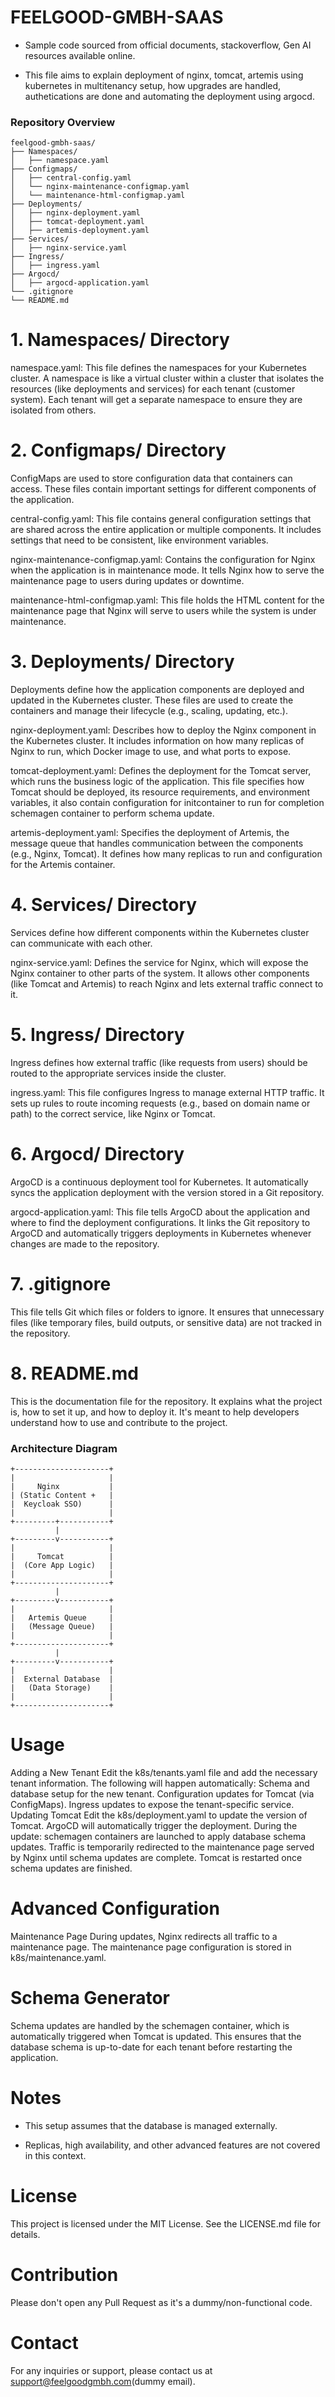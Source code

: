 # FEELGOOD-GMBH-SAAS

- Sample code sourced from official documents, stackoverflow, Gen AI resources available online.

- This file aims to explain deployment of nginx, tomcat, artemis using kubernetes in multitenancy setup, how upgrades are handled, authetications are done and automating the deployment using argocd.

### Repository Overview
```
feelgood-gmbh-saas/
├── Namespaces/
│   ├── namespace.yaml
├── Configmaps/
│   ├── central-config.yaml
│   └── nginx-maintenance-configmap.yaml
│   └── maintenance-html-configmap.yaml
├── Deployments/
│   ├── nginx-deployment.yaml
│   ├── tomcat-deployment.yaml
│   ├── artemis-deployment.yaml
├── Services/
│   ├── nginx-service.yaml
├── Ingress/
│   ├── ingress.yaml
├── Argocd/
│   ├── argocd-application.yaml
└── .gitignore
└── README.md
```

# 1. Namespaces/ Directory
namespace.yaml: This file defines the namespaces for your Kubernetes cluster. A namespace is like a virtual cluster within a cluster that isolates the resources (like deployments and services) for each tenant (customer system). Each tenant will get a separate namespace to ensure they are isolated from others.

# 2. Configmaps/ Directory
ConfigMaps are used to store configuration data that containers can access. These files contain important settings for different components of the application.

central-config.yaml: This file contains general configuration settings that are shared across the entire application or multiple components. It includes settings that need to be consistent, like environment variables.

nginx-maintenance-configmap.yaml: Contains the configuration for Nginx when the application is in maintenance mode. It tells Nginx how to serve the maintenance page to users during updates or downtime.

maintenance-html-configmap.yaml: This file holds the HTML content for the maintenance page that Nginx will serve to users while the system is under maintenance.

# 3. Deployments/ Directory
Deployments define how the application components are deployed and updated in the Kubernetes cluster. These files are used to create the containers and manage their lifecycle (e.g., scaling, updating, etc.).

nginx-deployment.yaml: Describes how to deploy the Nginx component in the Kubernetes cluster. It includes information on how many replicas of Nginx to run, which Docker image to use, and what ports to expose.

tomcat-deployment.yaml: Defines the deployment for the Tomcat server, which runs the business logic of the application. This file specifies how Tomcat should be deployed, its resource requirements, and environment variables, it also contain configuration for initcontainer to run for completion schemagen container to perform schema update.

artemis-deployment.yaml: Specifies the deployment of Artemis, the message queue that handles communication between the components (e.g., Nginx, Tomcat). It defines how many replicas to run and configuration for the Artemis container.

# 4. Services/ Directory
Services define how different components within the Kubernetes cluster can communicate with each other.

nginx-service.yaml: Defines the service for Nginx, which will expose the Nginx container to other parts of the system. It allows other components (like Tomcat and Artemis) to reach Nginx and lets external traffic connect to it.

# 5. Ingress/ Directory
Ingress defines how external traffic (like requests from users) should be routed to the appropriate services inside the cluster.

ingress.yaml: This file configures Ingress to manage external HTTP traffic. It sets up rules to route incoming requests (e.g., based on domain name or path) to the correct service, like Nginx or Tomcat.

# 6. Argocd/ Directory
ArgoCD is a continuous deployment tool for Kubernetes. It automatically syncs the application deployment with the version stored in a Git repository.

argocd-application.yaml: This file tells ArgoCD about the application and where to find the deployment configurations. It links the Git repository to ArgoCD and automatically triggers deployments in Kubernetes whenever changes are made to the repository.

# 7. .gitignore
This file tells Git which files or folders to ignore. It ensures that unnecessary files (like temporary files, build outputs, or sensitive data) are not tracked in the repository.

# 8. README.md
This is the documentation file for the repository. It explains what the project is, how to set it up, and how to deploy it. It's meant to help developers understand how to use and contribute to the project.

### Architecture Diagram

```
+---------------------+
|                     |
|     Nginx           |
| (Static Content +   |
|  Keycloak SSO)      |
|                     |
+---------+-----------+
          |
+---------v-----------+
|                     |
|     Tomcat          |
|  (Core App Logic)   |
|                     |
+---------------------+
          |
+---------v-----------+
|                     |
|   Artemis Queue     |
|   (Message Queue)   |
|                     |
+---------------------+
          |
+---------v-----------+
|                     |
|  External Database  |
|   (Data Storage)    |
|                     |
+---------------------+
```

# Usage
Adding a New Tenant
Edit the k8s/tenants.yaml file and add the necessary tenant information.
The following will happen automatically:
Schema and database setup for the new tenant.
Configuration updates for Tomcat (via ConfigMaps).
Ingress updates to expose the tenant-specific service.
Updating Tomcat
Edit the k8s/deployment.yaml to update the version of Tomcat.
ArgoCD will automatically trigger the deployment.
During the update:
schemagen containers are launched to apply database schema updates.
Traffic is temporarily redirected to the maintenance page served by Nginx until schema updates are complete.
Tomcat is restarted once schema updates are finished.

# Advanced Configuration
Maintenance Page
During updates, Nginx redirects all traffic to a maintenance page. The maintenance page configuration is stored in k8s/maintenance.yaml.

# Schema Generator
Schema updates are handled by the schemagen container, which is automatically triggered when Tomcat is updated. This ensures that the database schema is up-to-date for each tenant before restarting the application.

# Notes
- This setup assumes that the database is managed externally.

- Replicas, high availability, and other advanced features are not covered in this context.

# License
This project is licensed under the MIT License. See the LICENSE.md file for details.

# Contribution
Please don't open any Pull Request as it's a dummy/non-functional code.

# Contact
For any inquiries or support, please contact us at support@feelgoodgmbh.com(dummy email).